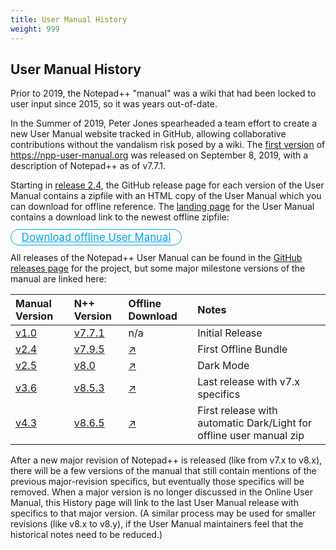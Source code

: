 ```yaml
---
title: User Manual History
weight: 999
---
```


## User Manual History

Prior to 2019, the Notepad++ "manual" was a wiki that had been locked to user input since 2015, so it was years out-of-date.

In the Summer of 2019, Peter Jones spearheaded a team effort to create a new User Manual website tracked in GitHub, allowing collaborative contributions without the vandalism risk posed by a wiki.  The [first version](https://github.com/notepad-plus-plus/npp-usermanual/releases/tag/1.0) of https://npp-user-manual.org was released on September 8, 2019, with a description of Notepad++ as of v7.7.1.

Starting in [release 2.4](https://github.com/notepad-plus-plus/npp-usermanual/releases/tag/2.4), the GitHub release page for each version of the User Manual contains a zipfile with an HTML copy of the User Manual which you can download for offline reference.  The [landing page](../../) for the User Manual contains a download link to the newest offline zipfile:

<p>
<a href="https://github.com/notepad-plus-plus/npp-usermanual/releases/latest/download/nppUserManual.zip" style="
text-align: center;
font-size: larger;
-moz-border-radius: 1em;
border-radius: 1em;
border: 1px solid #00A2E8;
background-color: white;
color: #00A2E8;
padding: 2px 1em;
">Download offline User Manual</a>
</p>


All releases of the Notepad++ User Manual can be found in the [GitHub releases page](https://github.com/notepad-plus-plus/npp-usermanual/releases) for the project, but some major milestone versions of the manual are linked here:

| Manual Version | N++ Version | Offline Download | Notes |
|:---|:---|:---|:---|
| [v1.0](https://github.com/notepad-plus-plus/npp-usermanual/releases/tag/1.0) | [v7.7.1](https://notepad-plus-plus.org/downloads/v7.7.1/) | n/a | Initial Release |
| [v2.4](https://github.com/notepad-plus-plus/npp-usermanual/releases/tag/2.4) | [v7.9.5](https://notepad-plus-plus.org/downloads/v7.9.5/) | [↗](https://github.com/notepad-plus-plus/npp-usermanual/releases/download/2.4/nppUserManual.zip) | First Offline Bundle |
| [v2.5](https://github.com/notepad-plus-plus/npp-usermanual/releases/tag/2.5) | [v8.0](https://notepad-plus-plus.org/downloads/v8/) | [↗](https://github.com/notepad-plus-plus/npp-usermanual/releases/download/2.5/nppUserManual.zip) | Dark Mode |
| [v3.6](https://github.com/notepad-plus-plus/npp-usermanual/releases/tag/3.6) | [v8.5.3](https://notepad-plus-plus.org/downloads/v8.5.3/) | [↗](https://github.com/notepad-plus-plus/npp-usermanual/releases/download/3.6/nppUserManual.zip) | Last release with v7.x specifics |
| [v4.3](https://github.com/notepad-plus-plus/npp-usermanual/releases/tag/v4.3) | [v8.6.5](https://notepad-plus-plus.org/downloads/v8.6.5/) | [↗](https://github.com/notepad-plus-plus/npp-usermanual/releases/download/v4.3/nppUserManual.zip) | First release with automatic Dark/Light for offline user manual zip |

After a new major revision of Notepad++ is released (like from v7.x to v8.x), there will be a few versions of the manual that still contain mentions of the previous major-revision specifics, but eventually those specifics will be removed.  When a major version is no longer discussed in the Online User Manual, this History page will link to the last User Manual release with specifics to that major version.  (A similar process may be used for smaller revisions (like v8.x to v8.y), if the User Manual maintainers feel that the historical notes need to be reduced.)
